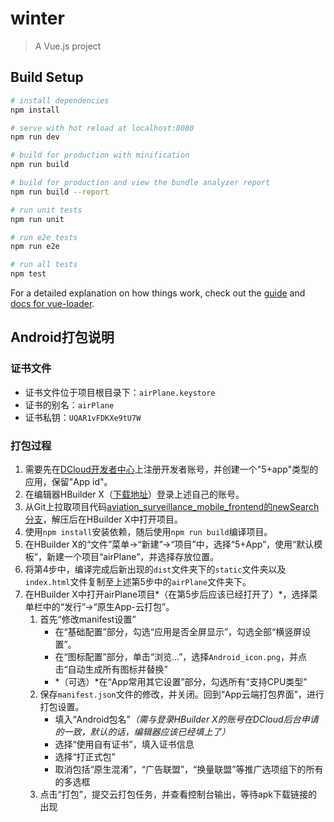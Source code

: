 # winter

> A Vue.js project

## Build Setup

``` bash
# install dependencies
npm install

# serve with hot reload at localhost:8080
npm run dev

# build for production with minification
npm run build

# build for production and view the bundle analyzer report
npm run build --report

# run unit tests
npm run unit

# run e2e tests
npm run e2e

# run all tests
npm test
```

For a detailed explanation on how things work, check out the [guide](http://vuejs-templates.github.io/webpack/) and [docs for vue-loader](http://vuejs.github.io/vue-loader).

## Android打包说明
### 证书文件
* 证书文件位于项目根目录下：`airPlane.keystore`
* 证书的别名：`airPlane`
* 证书私钥：`UQAR1vFDKXe9tU7W`

### 打包过程
1. 需要先在[DCloud开发者中心](https://dev.dcloud.net.cn/)上注册开发者账号，并创建一个"5+app"类型的应用，保留"App id"。
2. 在编辑器HBuilder X（[下载地址](https://www.dcloud.io/hbuilderx.html)）登录上述自己的账号。
3. 从Git上拉取项目代码[aviation_surveillance_mobile_frontend的newSearch分支](http://47.94.41.92:680/xfjtdsj/aviation_surveillance_mobile_frontend/-/archive/newSearch/aviation_surveillance_mobile_frontend-newSearch.zip)，解压后在HBuilder X中打开项目。
4. 使用`npm install`安装依赖，随后使用`npm run build`编译项目。
5. 在HBuilder X的“文件”菜单->“新建”->“项目”中，选择“5+App”，使用“默认模板”，新建一个项目“airPlane”，并选择存放位置。
6. 将第4步中，编译完成后新出现的`dist`文件夹下的`static`文件夹以及`index.html`文件复制至上述第5步中的`airPlane`文件夹下。
7. 在HBuilder X中打开airPlane项目*（在第5步后应该已经打开了）*，选择菜单栏中的“发行”->“原生App-云打包”。
   1. 首先“修改manifest设置”
      - 在“基础配置”部分，勾选“应用是否全屏显示”，勾选全部“横竖屏设置”。
      - 在“图标配置”部分，单击“浏览...”，选择`Android_icon.png`，并点击“自动生成所有图标并替换”
      - *（可选）*在“App常用其它设置”部分，勾选所有“支持CPU类型”
   2. 保存`manifest.json`文件的修改，并关闭。回到“App云端打包界面”，进行打包设置。
      - 填入“Android包名”*（需与登录HBuilder X的账号在DCloud后台申请的一致，默认的话，编辑器应该已经填上了）*
      - 选择“使用自有证书”，填入证书信息
      - 选择“打正式包”
      - 取消包括“原生混淆”，“广告联盟”，“换量联盟”等推广选项组下的所有的多选框
   3. 点击“打包”，提交云打包任务，并查看控制台输出，等待apk下载链接的出现
